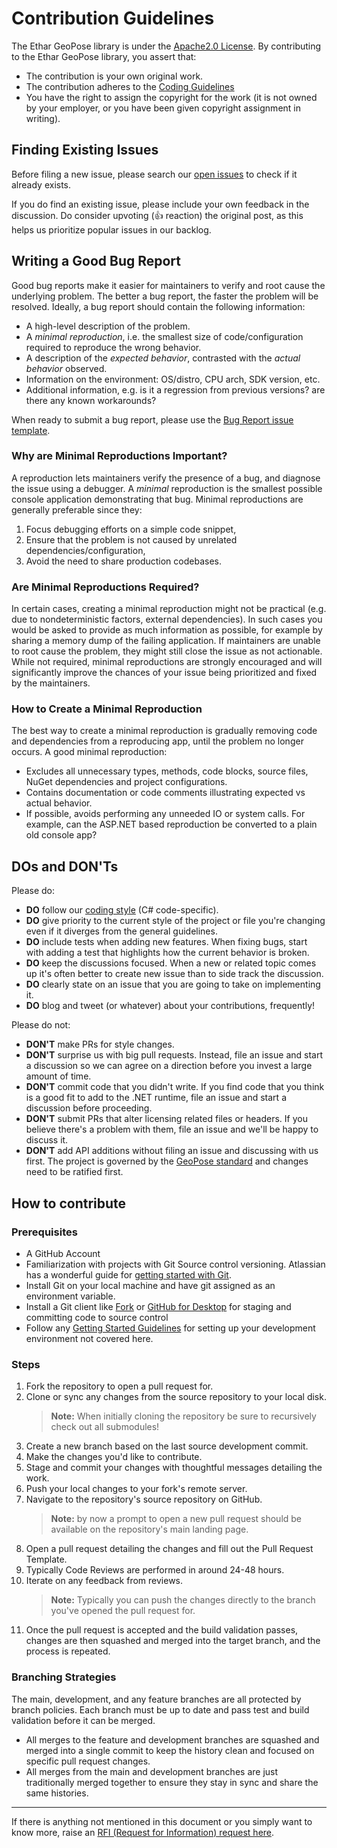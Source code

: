# Contribution Guidelines

The Ethar GeoPose library is under the [Apache2.0 License](https://github.com/EtharInc/Ethar.GeoPose/blob/main/LICENSE.txt). By contributing to the Ethar GeoPose library, you assert that:

* The contribution is your own original work.
* The contribution adheres to the [Coding Guidelines](articles/appendices/A01-CodingGuidelines.md)
* You have the right to assign the copyright for the work (it is not owned by your employer, or
  you have been given copyright assignment in writing).

## Finding Existing Issues

Before filing a new issue, please search our [open issues](https://github.com/dotnet/runtime/issues) to check if it already exists.

If you do find an existing issue, please include your own feedback in the discussion. Do consider upvoting (👍 reaction) the original post, as this helps us prioritize popular issues in our backlog.

## Writing a Good Bug Report

Good bug reports make it easier for maintainers to verify and root cause the underlying problem. The better a bug report, the faster the problem will be resolved. Ideally, a bug report should contain the following information:

* A high-level description of the problem.
* A _minimal reproduction_, i.e. the smallest size of code/configuration required to reproduce the wrong behavior.
* A description of the _expected behavior_, contrasted with the _actual behavior_ observed.
* Information on the environment: OS/distro, CPU arch, SDK version, etc.
* Additional information, e.g. is it a regression from previous versions? are there any known workarounds?

When ready to submit a bug report, please use the [Bug Report issue template](https://github.com/dotnet/runtime/issues/new?assignees=&labels=&template=01_bug_report.yml).

### Why are Minimal Reproductions Important?

A reproduction lets maintainers verify the presence of a bug, and diagnose the issue using a debugger. A _minimal_ reproduction is the smallest possible console application demonstrating that bug. Minimal reproductions are generally preferable since they:

1. Focus debugging efforts on a simple code snippet,
2. Ensure that the problem is not caused by unrelated dependencies/configuration,
3. Avoid the need to share production codebases.

### Are Minimal Reproductions Required?

In certain cases, creating a minimal reproduction might not be practical (e.g. due to nondeterministic factors, external dependencies). In such cases you would be asked to provide as much information as possible, for example by sharing a memory dump of the failing application. If maintainers are unable to root cause the problem, they might still close the issue as not actionable. While not required, minimal reproductions are strongly encouraged and will significantly improve the chances of your issue being prioritized and fixed by the maintainers.

### How to Create a Minimal Reproduction

The best way to create a minimal reproduction is gradually removing code and dependencies from a reproducing app, until the problem no longer occurs. A good minimal reproduction:

* Excludes all unnecessary types, methods, code blocks, source files, NuGet dependencies and project configurations.
* Contains documentation or code comments illustrating expected vs actual behavior.
* If possible, avoids performing any unneeded IO or system calls. For example, can the ASP.NET based reproduction be converted to a plain old console app?

## DOs and DON'Ts

Please do:

* **DO** follow our [coding style](https://learn.microsoft.com/en-us/dotnet/csharp/fundamentals/coding-style/coding-conventions) (C# code-specific).
* **DO** give priority to the current style of the project or file you're changing even if it diverges from the general guidelines.
* **DO** include tests when adding new features. When fixing bugs, start with
  adding a test that highlights how the current behavior is broken.
* **DO** keep the discussions focused. When a new or related topic comes up
  it's often better to create new issue than to side track the discussion.
* **DO** clearly state on an issue that you are going to take on implementing it.
* **DO** blog and tweet (or whatever) about your contributions, frequently!

Please do not:

* **DON'T** make PRs for style changes.
* **DON'T** surprise us with big pull requests. Instead, file an issue and start
  a discussion so we can agree on a direction before you invest a large amount
  of time.
* **DON'T** commit code that you didn't write. If you find code that you think is a good fit to add to the .NET runtime, file an issue and start a discussion before proceeding.
* **DON'T** submit PRs that alter licensing related files or headers. If you believe there's a problem with them, file an issue and we'll be happy to discuss it.
* **DON'T** add API additions without filing an issue and discussing with us first. The project is governed by the [GeoPose standard](https://docs.ogc.org/dis/21-056r10/21-056r10.html) and changes need to be ratified first.

## How to contribute

### Prerequisites

* A GitHub Account
* Familiarization with projects with Git Source control versioning. Atlassian has a wonderful guide for [getting started with Git](https://www.atlassian.com/git).
* Install Git on your local machine and have git assigned as an environment variable.
* Install a Git client like [Fork](https://git-fork.com/) or [GitHub for Desktop](https://desktop.github.com/) for staging and committing code to source control
* Follow any [Getting Started Guidelines](articles/00-GettingStarted.md#prerequisites) for setting up your development environment not covered here.

### Steps

1. Fork the repository to open a pull request for.
2. Clone or sync any changes from the source repository to your local disk.
    > **Note:** When initially cloning the repository be sure to recursively check out all submodules!
3. Create a new branch based on the last source development commit.
4. Make the changes you'd like to contribute.
5. Stage and commit your changes with thoughtful messages detailing the work.
6. Push your local changes to your fork's remote server.
7. Navigate to the repository's source repository on GitHub.
    > **Note:** by now a prompt to open a new pull request should be available on the repository's main landing page.
8. Open a pull request detailing the changes and fill out the Pull Request Template.
9. Typically Code Reviews are performed in around 24-48 hours.
10. Iterate on any feedback from reviews.
    > **Note:** Typically you can push the changes directly to the branch you've opened the pull request for.
11. Once the pull request is accepted and the build validation passes, changes are then squashed and merged into the target branch, and the process is repeated.

### Branching Strategies

The main, development, and any feature branches are all protected by branch policies. Each branch must be up to date and pass test and build validation before it can be merged.

* All merges to the feature and development branches are squashed and merged into a single commit to keep the history clean and focused on specific pull request changes.
* All merges from the main and development branches are just traditionally merged together to ensure they stay in sync and share the same histories.

---

If there is anything not mentioned in this document or you simply want to know more, raise an [RFI (Request for Information) request here](https://github.com/EtharInc/Ethar.GeoPose/issues/new?assignees=&labels=question&template=04_request_for_information.md&title=).
